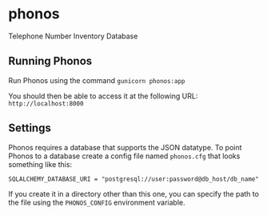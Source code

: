 phonos
======

Telephone Number Inventory Database

Running Phonos
--------------

Run Phonos using the command `gunicorn phonos:app`

You should then be able to access it at the following URL: `http://localhost:8000`

Settings
--------

Phonos requires a database that supports the JSON datatype.  To point Phonos to a database create a config file named `phonos.cfg` that looks something like this:

    SQLALCHEMY_DATABASE_URI = "postgresql://user:password@db_host/db_name"

If you create it in a directory other than this one, you can specify the path to the file using the `PHONOS_CONFIG` environment variable.
